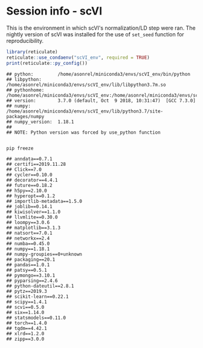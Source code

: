 # Session info - scVI



This is the environment in which scVI's normalization/LD step were ran. The nightly version of scVI was installed for the use of `set_seed` function for reproducibility. 



```r
library(reticulate)
reticulate::use_condaenv("scVI_env", required = TRUE)
print(reticulate::py_config())
```

```
## python:         /home/asonrel/miniconda3/envs/scVI_env/bin/python
## libpython:      /home/asonrel/miniconda3/envs/scVI_env/lib/libpython3.7m.so
## pythonhome:     /home/asonrel/miniconda3/envs/scVI_env:/home/asonrel/miniconda3/envs/scVI_env
## version:        3.7.0 (default, Oct  9 2018, 10:31:47)  [GCC 7.3.0]
## numpy:          /home/asonrel/miniconda3/envs/scVI_env/lib/python3.7/site-packages/numpy
## numpy_version:  1.18.1
## 
## NOTE: Python version was forced by use_python function
```



```bash

pip freeze

```

```
## anndata==0.7.1
## certifi==2019.11.28
## Click==7.0
## cycler==0.10.0
## decorator==4.4.1
## future==0.18.2
## h5py==2.10.0
## hyperopt==0.1.2
## importlib-metadata==1.5.0
## joblib==0.14.1
## kiwisolver==1.1.0
## llvmlite==0.30.0
## loompy==3.0.6
## matplotlib==3.1.3
## natsort==7.0.1
## networkx==2.4
## numba==0.45.0
## numpy==1.18.1
## numpy-groupies==0+unknown
## packaging==20.1
## pandas==1.0.1
## patsy==0.5.1
## pymongo==3.10.1
## pyparsing==2.4.6
## python-dateutil==2.8.1
## pytz==2019.3
## scikit-learn==0.22.1
## scipy==1.4.1
## scvi==0.5.0
## six==1.14.0
## statsmodels==0.11.0
## torch==1.4.0
## tqdm==4.42.1
## xlrd==1.2.0
## zipp==3.0.0
```


